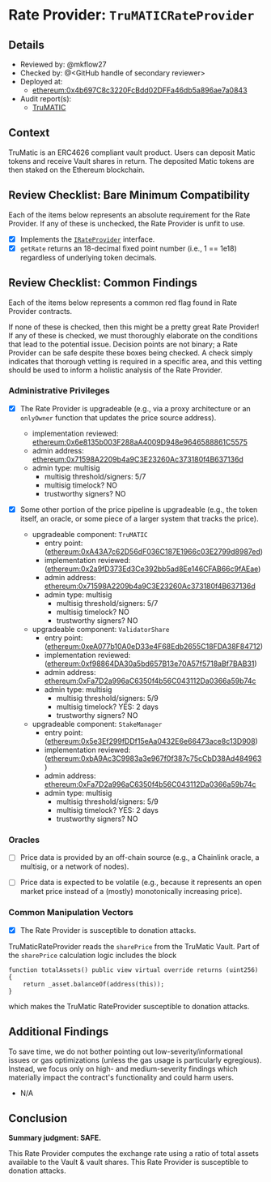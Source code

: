 # Rate Provider: `TruMATICRateProvider`

## Details
- Reviewed by: @mkflow27
- Checked by: @\<GitHub handle of secondary reviewer\>
- Deployed at:
    - [ethereum:0x4b697C8c3220FcBdd02DFFa46db5a896ae7a0843](https://etherscan.io/address/0x4b697C8c3220FcBdd02DFFa46db5a896ae7a0843#readProxyContract)
- Audit report(s):
    - [TruMATIC](https://trufin.io/audits/)

## Context
TruMatic is an ERC4626 compliant vault product. Users can deposit Matic tokens and receive Vault shares in return. The deposited Matic tokens are then staked on the Ethereum blockchain.

## Review Checklist: Bare Minimum Compatibility
Each of the items below represents an absolute requirement for the Rate Provider. If any of these is unchecked, the Rate Provider is unfit to use.

- [x] Implements the [`IRateProvider`](https://github.com/balancer/balancer-v2-monorepo/blob/bc3b3fee6e13e01d2efe610ed8118fdb74dfc1f2/pkg/interfaces/contracts/pool-utils/IRateProvider.sol) interface.
- [x] `getRate` returns an 18-decimal fixed point number (i.e., 1 == 1e18) regardless of underlying token decimals.

## Review Checklist: Common Findings
Each of the items below represents a common red flag found in Rate Provider contracts.

If none of these is checked, then this might be a pretty great Rate Provider! If any of these is checked, we must thoroughly elaborate on the conditions that lead to the potential issue. Decision points are not binary; a Rate Provider can be safe despite these boxes being checked. A check simply indicates that thorough vetting is required in a specific area, and this vetting should be used to inform a holistic analysis of the Rate Provider.

### Administrative Privileges
- [x] The Rate Provider is upgradeable (e.g., via a proxy architecture or an `onlyOwner` function that updates the price source address).
    - implementation reviewed: [ethereum:0x6e8135b003F288aA4009D948e9646588861C5575](https://etherscan.io/address/0x6e8135b003f288aa4009d948e9646588861c5575#code)
    - admin address: [ethereum:0x71598A2209b4a9C3E23260Ac373180f4B637136d](https://etherscan.io/address/0x71598A2209b4a9C3E23260Ac373180f4B637136d)
    - admin type: multisig
        - multisig threshold/signers: 5/7
        - multisig timelock? NO
        - trustworthy signers? NO

- [x] Some other portion of the price pipeline is upgradeable (e.g., the token itself, an oracle, or some piece of a larger system that tracks the price).
    - upgradeable component: `TruMATIC`
        - entry point: ([ethereum:0xA43A7c62D56dF036C187E1966c03E2799d8987ed](https://etherscan.io/address/0xA43A7c62D56dF036C187E1966c03E2799d8987ed))
        - implementation reviewed: ([ethereum:0x2a9fD373Ed3Ce392bb5ad8Ee146CFAB66c9fAEae](https://etherscan.io/address/0x2a9fd373ed3ce392bb5ad8ee146cfab66c9faeae#code))
        - admin address: [ethereum:0x71598A2209b4a9C3E23260Ac373180f4B637136d](https://etherscan.io/address/0x71598A2209b4a9C3E23260Ac373180f4B637136d)
        - admin type: multisig
            - multisig threshold/signers: 5/7
            - multisig timelock? NO
            - trustworthy signers? NO
    - upgradeable component: `ValidatorShare`
        - entry point: ([ethereum:0xeA077b10A0eD33e4F68Edb2655C18FDA38F84712](https://etherscan.io/address/0xeA077b10A0eD33e4F68Edb2655C18FDA38F84712))
        - implementation reviewed: ([ethereum:0xf98864DA30a5bd657B13e70A57f5718aBf7BAB31](https://etherscan.io/address/0xf98864da30a5bd657b13e70a57f5718abf7bab31#code))
        - admin address: [ethereum:0xFa7D2a996aC6350f4b56C043112Da0366a59b74c](https://etherscan.io/address/0xFa7D2a996aC6350f4b56C043112Da0366a59b74c#code)
        - admin type: multisig
            - multisig threshold/signers: 5/9
            - multisig timelock? YES: 2 days
            - trustworthy signers? NO
    - upgradeable component: `StakeManager`
        - entry point: ([ethereum:0x5e3Ef299fDDf15eAa0432E6e66473ace8c13D908](https://etherscan.io/address/0x5e3Ef299fDDf15eAa0432E6e66473ace8c13D908))
        - implementation reviewed: ([ethereum:0xbA9Ac3C9983a3e967f0f387c75cCbD38Ad484963](https://etherscan.io/address/0xba9ac3c9983a3e967f0f387c75ccbd38ad484963#code))
        - admin address: [ethereum:0xFa7D2a996aC6350f4b56C043112Da0366a59b74c](https://etherscan.io/address/0xFa7D2a996aC6350f4b56C043112Da0366a59b74c#code)
        - admin type: multisig
            - multisig threshold/signers: 5/9
            - multisig timelock? YES: 2 days
            - trustworthy signers? NO

### Oracles
- [ ] Price data is provided by an off-chain source (e.g., a Chainlink oracle, a multisig, or a network of nodes).

- [ ] Price data is expected to be volatile (e.g., because it represents an open market price instead of a (mostly) monotonically increasing price).

### Common Manipulation Vectors
- [x] The Rate Provider is susceptible to donation attacks.

TruMaticRateProvider reads the `sharePrice` from the TruMatic Vault. Part of the `sharePrice` calculation logic includes the block
``` solidity
function totalAssets() public view virtual override returns (uint256) {
    return _asset.balanceOf(address(this));
}
```
which makes the TruMatic RateProvider susceptible to donation attacks.

## Additional Findings
To save time, we do not bother pointing out low-severity/informational issues or gas optimizations (unless the gas usage is particularly egregious). Instead, we focus only on high- and medium-severity findings which materially impact the contract's functionality and could harm users.

- N/A


## Conclusion
**Summary judgment: SAFE.**

This Rate Provider computes the exchange rate using a ratio of total assets available to the Vault & vault shares. This Rate Provider is susceptible to donation attacks. 
